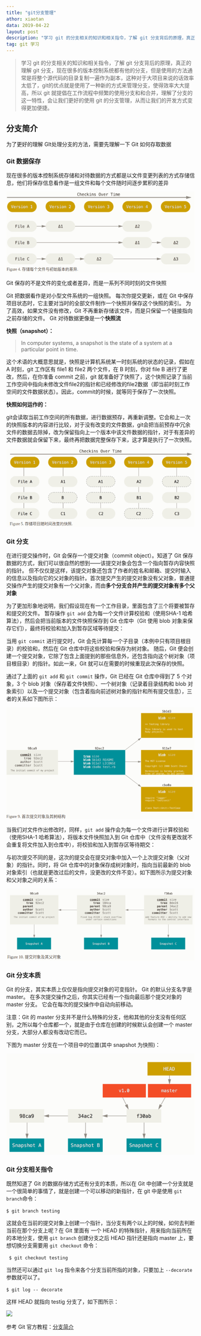 ```yaml
---
title: "git分支管理"
athor: xiaotan
data: 2019-04-22
layout: post
description: "学习 git 的分支相关的知识和相关指令，了解 git 分支背后的原理，真正的理解 git 分支。"
tag: git 学习
---
```


>学习 git 的分支相关的知识和相关指令，了解 git 分支背后的原理，真正的理解 git 分支，现在很多的版本控制系统都有他的分支，但是使用的方法通常是将整个源代码的目录复制一遍作为副本，这种对于大项目来说的话效率太低了，git的优点就是使用了一种新的方式来管理分支，使得效率大大提高，所以 git 就提倡在工作流程中频繁的使用分支和和合并，理解了分支的这一特性，会让我们更好的使用 git 的分支管理，从而让我们的开发方式变得更加便捷。

## 分支简介

为了更好的理解 GIt处理分支的方法，需要先理解一下 Git 如何存取数据

### Git 数据保存

现在很多的版本控制系统存储和对待数据的方式都是以文件变更列表的方式存储信息，他们将保存信息看作是一组文件和每个文件随时间逐步累积的差异

![](/images/posts/markdown/git-date-other.png)

Git 保存的不是文件的变化或者差异，而是一系列不同时刻的文件快照

Git 把数据看作是对小型文件系统的一组快照。 每次你提交更新，或在 Git 中保存项目状态时，它主要对当时的全部文件制作一个快照并保存这个快照的索引。 为了高效，如果文件没有修改，Git 不再重新存储该文件，而是只保留一个链接指向之前存储的文件。 Git 对待数据更像是一个**快照流**

**快照（snapshot）：**

>In computer systems, a snapshot is the state of a system at a particular point in time.

这个术语的大概意思就是，快照是计算机系统某一时刻系统的状态的记录，假如在 A 时刻，git 工作区有 file1 和 file2 两个文件，在 B 时刻，你对 file B 进行了更改，然后，在你准备 commit 之前，git 就准备好了快照了，这个快照记录了当前工作空间中指向未修改文件file2的指针和已经修改的file2数据（即当前时刻工作空间的文件数据状态）。因此，commit的时候，就等同于保存了一次快照。

**快照如何运作的：**

git会读取当前工作空间的所有数据，进行数据预存，再重新调整。它会和上一次的快照版本的内容进行比较，对于没有改变的文件数据，git会把当前预存中冗余文件的数据去除掉，改为保留指向上一个版本中该文件数据的指针，对于有差异的文件数据就会保留下来，最终再把数据完整保存下来，这才算是执行了一次快照。

![](/images/posts/markdown/git-date-self.png)

### Git 分支

在进行提交操作时，Git 会保存一个提交对象（commit object）。知道了 Git 保存数据的方式，我们可以很自然的想到——该提交对象会包含一个指向暂存内容快照的指针。 但不仅仅是这样，该提交对象还包含了作者的姓名和邮箱、提交时输入的信息以及指向它的父对象的指针。首次提交产生的提交对象没有父对象，普通提交操作产生的提交对象有一个父对象，而由**多个分支合并产生的提交对象有多个父对象**

为了更加形象地说明，我们假设现在有一个工作目录，里面包含了三个将要被暂存和提交的文件。 暂存操作 ```git add``` 会为每一个文件计算校验和（使用SHA-1 哈希算法），然后会把当前版本的文件快照保存到 Git 仓库中（Git 使用 blob 对象来保存它们），最终将校验和加入到暂存区域等待提交：

当用 ```git commit``` 进行提交时，Git 会先计算每一个子目录（本例中只有项目根目录）的校验和，然后在 Git 仓库中将这些校验和保存为树对象。 随后，Git 便会创建一个提交对象，它除了包含上面提到的那些信息外，还包含指向这个树对象（项目根目录）的指针。如此一来，Git 就可以在需要的时候重现此次保存的快照。

通过了上面的 ```git add``` 和 ```git commit``` 操作，Git 已经在 Git 仓库中得到了 5 个对象，3 个 blob 对象（保存着文件快照）、一个树对象（记录着目录结构和 blob 对象索引）以及一个提交对象（包含着指向前述树对象的指针和所有提交信息），三者的关系如下图所示：

![](/images/posts/markdown/First-commit.png)

当我们对文件作出修改时，同样，```git add``` 操作会为每一个文件进行计算校验和（使用SHA-1 哈希算法），将版本文件快照加入到 Git 仓库中（文件没有更改就不会重复将文件加入到仓库中），将校验和加入到暂存区等待期交：

与初次提交不同的是，这次的提交会在提交对象中加入一个上次提交对象（父对象）的指针。同时，将 Git 仓库中的对象保存成树对象时，指向当前最新的 blob 对象索引（也就是更改过后的文件，没更改的文件不变）。如下图所示为提交对象和父对象之间的关系：

![](/images/posts/markdown/next-commit.png)

### Git 分支本质

Git 的分支，其实本质上仅仅是指向提交对象的可变指针。 Git 的默认分支名字是 master。 在多次提交操作之后，你其实已经有一个指向最后那个提交对象的 master 分支。 它会在每次的提交操作中自动向前移动。

注意：Git 的 master 分支并不是什么特殊的分支，他和其他的分支没有任何区别，之所以每个仓库都一个，就是由于仓库在创建的时候默认会创建一个 master 分支，大部分人都没有改动它而已。

下图为 master 分支在一个项目中的位置(其中 snapshot 为快照)：

![](/images/posts/markdown/Git-master.png)

### Git 分支相关指令

既然知道了 Git 的数据存储方式还有分支的本质，所以在 Git 中创建一个分支就是一个很简单的事情了，就是创建一个可以移动的新指针，在 git 中是使用 ```git branch```命令：

```$ git branch testing```

这就会在当前的提交对象上创建一个指针，当分支有两个以上的时候，如何去判断当前在那个分支上呢？在 Git 里面有 一个 HEAD 的特殊指针，用来指向当前所在的本地分支，使用 ```git branch``` 创建分支之后 HEAD 指针还是指向 master 上，要想切换分支需要用 ```git checkout``` 命令：

``` $ git checkout testing```

当然还可以通过 ```git log``` 指令来各个分支当前所指的对象，只要加上 ```--decorate``` 参数就可以了。

```$ git log -- decorate```

这样 HEAD 就指向 testig 分支了，如下图所示：

![](/images/posts/markdown/Git-ch-branch.png)

参考 Git 官方教程：[分支简介](https://git-scm.com/book/zh/v2/Git-分支-分支简介)



